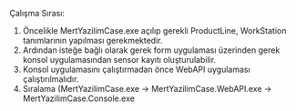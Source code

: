 Çalışma Sırası:
  1. Öncelikle MertYazilimCase.exe açılıp gerekli ProductLine, WorkStation tanımlarının yapılması gerekmektedir.
  2. Ardından isteğe bağlı olarak gerek form uygulaması üzerinden gerek konsol uygulamasından sensor kayıtı oluşturulabilir.
  3. Konsol uygulamasını çalıştırmadan önce WebAPI uygulaması çalıştırılmalıdır.
  4. Sıralama (MertYazilimCase.exe -> MertYazilimCase.WebAPI.exe -> MertYazilimCase.Console.exe
